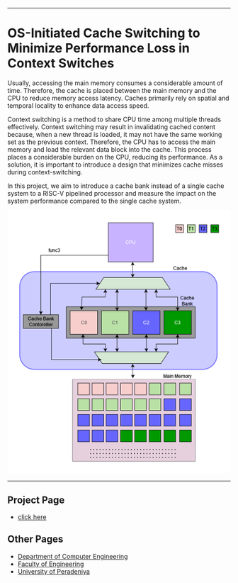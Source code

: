 ___
# OS-Initiated Cache Switching to Minimize Performance Loss in Context Switches
Usually, accessing the main memory consumes a considerable amount of time. Therefore, the cache is placed between the main memory and the CPU to reduce memory access latency. Caches primarily rely on spatial and temporal locality to enhance data access speed.

Context switching is a method to share CPU time among multiple threads effectively. Context switching may result in invalidating cached content because, when a new thread is loaded, it may not have the same working set as the previous context. Therefore, the CPU has to access the main memory and load the relevant data block into the cache. This process places a considerable burden on the CPU, reducing its performance. As a solution, it is important to introduce a design that minimizes cache misses during context-switching.

In this project, we aim to introduce a cache bank instead of a single cache system to a RISC-V pipelined processor and measure the impact on the system performance compared to the single cache system. 

![image](docs/images/intergration.png)

___



## Project Page
- [click here](https://cepdnaclk.github.io/e17-4yp-os-initiated-cache-switching-to-minimize-performance-loss-in-context-switches/)

## Other Pages
- [Department of Computer Engineering](http://www.ce.pdn.ac.lk/)
- [Faculty of Engineering](https://eng.pdn.ac.lk)
- [University of Peradeniya](https://www.pdn.ac.lk)


